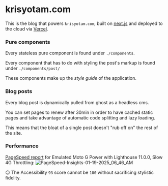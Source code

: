 # krisyotam.com

This is the blog that powers `krisyotam.com`, built on
[next.js](https://nextjs.org/) and
deployed to the cloud via [Vercel](https://vercel.com).

### Pure components

Every stateless pure component is found under `./components`.

Every component that has to do with styling the post's markup
is found under `./components/post/`

These components make up the _style guide_ of the application.

### Blog posts

Every blog post is dynamically pulled from ghost as a headless cms.

You can set pages to renew after 30min in order to have cached static pages
and take advantage of automatic code splitting and lazy loading.

This means that the bloat of a single post doesn't "rub off on" the
rest of the site.

### Performance
[PageSpeed report](https://pagespeed.web.dev/analysis/https-krispuremath-vercel-app/wjowavujnl?form_factor=mobile) for Emulated Moto G Power with Lighthouse 11.0.0, Slow 4G Throttling:
![PageSpeed-Insights-01-19-2025_06_46_AM](https://github.com/user-attachments/assets/aa588b17-83e1-43f4-b1ba-58cabbc0ed80)

😔 The Accessibility `93` score cannot be `100` without sacrificing stylistic fidelity.</sup>











